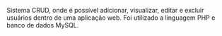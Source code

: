 Sistema CRUD, onde é possível adicionar, visualizar, editar e excluir usuários dentro de uma aplicação web.
Foi utilizado a linguagem PHP e banco de dados MySQL.
